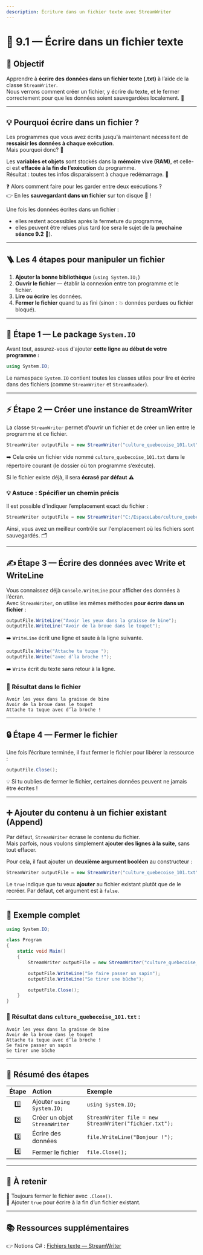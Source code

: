 ```yaml
---
description: Écriture dans un fichier texte avec StreamWriter
---
```


# 🧾 9.1 — Écrire dans un fichier texte

## 🎯 Objectif

Apprendre à **écrire des données dans un fichier texte (.txt)** à l’aide de la classe `StreamWriter`.  
Nous verrons comment créer un fichier, y écrire du texte, et le fermer correctement pour que les données soient sauvegardées localement. 💾

---

## 💡 Pourquoi écrire dans un fichier ?

Les programmes que vous avez écrits jusqu'à maintenant nécessitent de **ressaisir les données à chaque exécution**.  
Mais pourquoi donc? 🤔

Les **variables et objets** sont stockés dans la **mémoire vive (RAM)**, et celle-ci est **effacée à la fin de l’exécution** du programme.  
Résultat : toutes tes infos disparaissent à chaque redémarrage. 🚫

❓ Alors comment faire pour les garder entre deux exécutions ?  
👉 En les **sauvegardant dans un fichier** sur ton disque 💾 !

Une fois les données écrites dans un fichier :
- elles restent accessibles après la fermeture du programme,
- elles peuvent être relues plus tard (ce sera le sujet de la **prochaine séance 9.2** 👀).

---

## 🪜 Les 4 étapes pour manipuler un fichier

1. **Ajouter la bonne bibliothèque** (`using System.IO;`)
2. **Ouvrir le fichier** — établir la connexion entre ton programme et le fichier.
3. **Lire ou écrire** les données.
4. **Fermer le fichier** quand tu as fini (sinon : 💥 données perdues ou fichier bloqué).

---

## 🧰 Étape 1 — Le package `System.IO`

Avant tout, assurez-vous d'ajouter **cette ligne au début de votre programme :**

```csharp
using System.IO;
```

Le namespace `System.IO` contient toutes les classes utiles pour lire et écrire dans des fichiers (comme `StreamWriter` et `StreamReader`).

---

## ⚡ Étape 2 — Créer une instance de StreamWriter

La classe `StreamWriter` permet d’ouvrir un fichier et de créer un lien entre le programme et ce fichier.

```csharp
StreamWriter outputFile = new StreamWriter("culture_quebecoise_101.txt");
```
➡️ Cela crée un fichier vide nommé `culture_quebecoise_101.txt` dans le répertoire courant (le dossier où ton programme s’exécute).

Si le fichier existe déjà, il sera **écrasé par défaut** ⚠️

### 💡 Astuce : Spécifier un chemin précis

Il est possible d'indiquer l’emplacement exact du fichier :

```csharp
StreamWriter outputFile = new StreamWriter("C:/EspaceLabo/culture_quebecoise_101.txt");
```
Ainsi, vous avez un meilleur contrôle sur l'emplacement où les fichiers sont sauvegardés. 🗂️

---

## ✍️ Étape 3 — Écrire des données avec Write et WriteLine

Vous connaissez déjà `Console.WriteLine` pour afficher des données à l’écran.  
Avec `StreamWriter`, on utilise les mêmes méthodes **pour écrire dans un fichier** :

```csharp
outputFile.WriteLine("Avoir les yeux dans la graisse de bine");
outputFile.WriteLine("Avoir de la broue dans le toupet");
```
➡️ `WriteLine` écrit une ligne et saute à la ligne suivante.

```csharp
outputFile.Write("Attache ta tuque ");
outputFile.Write("avec d’la broche !");
```
➡️ `Write` écrit du texte sans retour à la ligne.

### 🧾 Résultat dans le fichier

```
Avoir les yeux dans la graisse de bine
Avoir de la broue dans le toupet
Attache ta tuque avec d’la broche !
```

---

## 🔒 Étape 4 — Fermer le fichier

Une fois l’écriture terminée, il faut fermer le fichier pour libérer la ressource :

```csharp
outputFile.Close();
```

💡 Si tu oublies de fermer le fichier, certaines données peuvent ne jamais être écrites !

---

## ➕ Ajouter du contenu à un fichier existant (Append)

Par défaut, `StreamWriter` écrase le contenu du fichier.  
Mais parfois, nous voulons simplement **ajouter des lignes à la suite**, sans tout effacer.

Pour cela, il faut ajouter un **deuxième argument booléen** au constructeur :

```csharp
StreamWriter outputFile = new StreamWriter("culture_quebecoise_101.txt", true);
```
Le `true` indique que tu veux **ajouter** au fichier existant plutôt que de le recréer.
Par défaut, cet argument est à `false`.

---

## 🧩 Exemple complet

```csharp
using System.IO;

class Program
{
    static void Main()
    {
        StreamWriter outputFile = new StreamWriter("culture_quebecoise_101.txt", true);

        outputFile.WriteLine("Se faire passer un sapin");
        outputFile.WriteLine("Se tirer une bûche");

        outputFile.Close();
    }
}
```

### 🧾 Résultat dans `culture_quebecoise_101.txt` :

```
Avoir les yeux dans la graisse de bine
Avoir de la broue dans le toupet
Attache ta tuque avec d’la broche !
Se faire passer un sapin
Se tirer une bûche
```

---

## 🧩 Résumé des étapes

| Étape | Action | Exemple |
|:--:|:--|:--|
| 1️⃣ | Ajouter `using System.IO;` | `using System.IO;` |
| 2️⃣ | Créer un objet `StreamWriter` | `StreamWriter file = new StreamWriter("fichier.txt");` |
| 3️⃣ | Écrire des données | `file.WriteLine("Bonjour !");` |
| 4️⃣ | Fermer le fichier | `file.Close();` |

---

## 🧭 À retenir
  
🔹 Toujours fermer le fichier avec `.Close()`.  
🔹 Ajouter `true` pour écrire à la fin d’un fichier existant.

---

## 📚 Ressources supplémentaires

👉 Notions C# : [Fichiers texte — StreamWriter](https://info.cegepmontpetit.ca/notions-csharp/documentation/fichier-texte#la-classe-streamwriter--%C3%A9criture-dans-un-fichier-texte)
